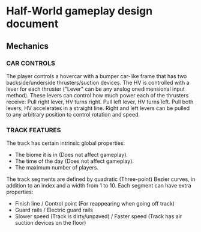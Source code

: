 # Half-World gameplay design document

## Mechanics

### CAR CONTROLS
The player controls a hovercar with a bumper car-like frame that has two backside/underside thrusters/suction devices.
The HV is controlled with a lever for each thruster ("Lever" can be any analog onedimensional input method).
These levers can control how much power each of the thrusters receive:
Pull right lever, HV turns right.
Pull left lever, HV turns left.
Pull both levers, HV accelerates in a straight line.
Right and left levers can be pulled to any arbitrary position to control rotation and speed.

### TRACK FEATURES
The track has certain intrinsic global properties:

- The biome it is in (Does not affect gameplay).
- The time of the day (Does not affect gameplay).
- The maximum number of players.

The track segments are defined by quadratic (Three-point) Bezier curves, in addition to an index and a width from 1 to 10. Each segment can have extra properties:

- Finish line / Control point (For reappearing when going off track)
- Guard rails / Electric guard rails
- Slower speed (Track is dirty/unpaved) / Faster speed (Track has air suction devices on the floor)
